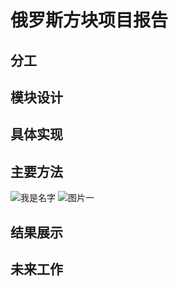# 俄罗斯方块项目报告


## 分工


## 模块设计

## 具体实现


## 主要方法


![我是名字](我是链接)
![图片一](https://timgsa.baidu.com/timgimage&quality=80&size=b9999_10000&sec=1577620997185&di=bda3efb7bf3f64cebb66f803e28a1929&imgtype=jpg&src=http%3A%2F%2Fimg4.imgtn.bdimg.com%2Fit%2Fu%3D32376829%2C3281010333%26fm%3D214%26gp%3D0.jpg)

## 结果展示


## 未来工作
